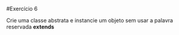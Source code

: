 #Exercício 6

Crie uma classe abstrata e instancie um objeto sem usar a palavra reservada **extends**